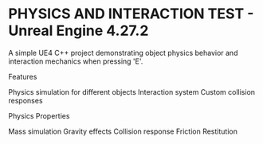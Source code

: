 # PHYSICS AND INTERACTION TEST - Unreal Engine 4.27.2
A simple UE4 C++ project demonstrating object physics behavior and interaction mechanics when pressing 'E'.

Features

Physics simulation for different objects
Interaction system
Custom collision responses

Physics Properties

Mass simulation
Gravity effects
Collision response 
Friction
Restitution
